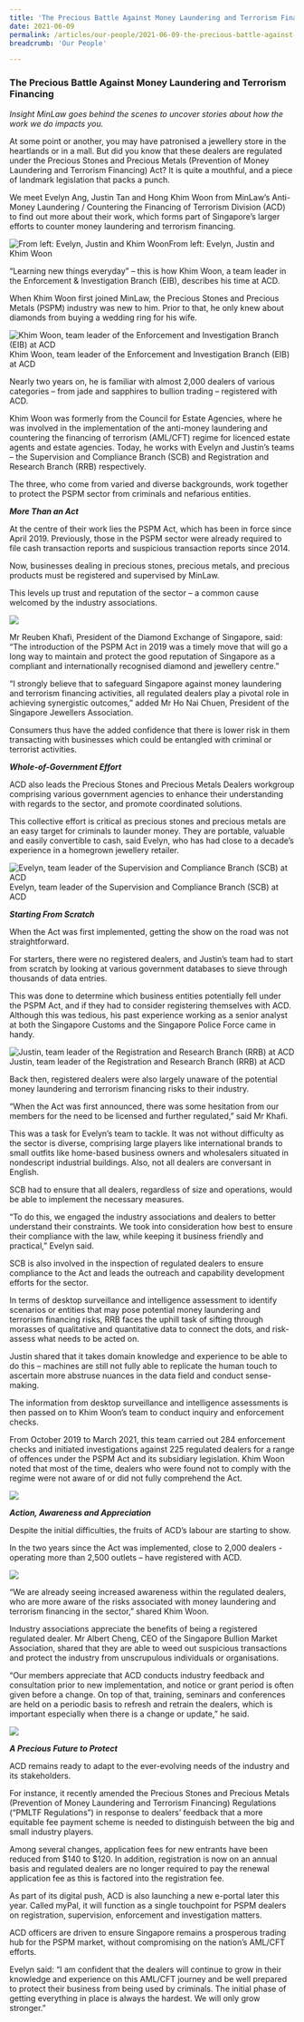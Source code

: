 ```yaml
---
title: 'The Precious Battle Against Money Laundering and Terrorism Financing'
date: 2021-06-09
permalink: /articles/our-people/2021-06-09-the-precious-battle-against-money-laundering-and-terrorism-financing
breadcrumb: 'Our People'

---
```



### **The Precious Battle Against Money Laundering and Terrorism Financing**

<i>Insight MinLaw goes behind the scenes to uncover stories about how the work we do impacts you.</i>
<br>

At some point or another, you may have patronised a jewellery store in the heartlands or in a mall. But did you know that these dealers are regulated under the Precious Stones and Precious Metals (Prevention of Money Laundering and Terrorism Financing) Act? It is quite a mouthful, and a piece of landmark legislation that packs a punch.

We meet Evelyn Ang, Justin Tan and Hong Khim Woon from MinLaw’s Anti-Money Laundering / Countering the Financing of Terrorism Division (ACD) to find out more about their work, which forms part of Singapore’s larger efforts to counter money laundering and terrorism financing.

<div class="image">
  <img src="/images/ACD_1_acd main pic.png/" title="From left: Evelyn, Justin and Khim Woon" alt="From left: Evelyn, Justin and Khim Woon">From left: Evelyn, Justin and Khim Woon
</div>

“Learning new things everyday” – this is how Khim Woon, a team leader in the Enforcement & Investigation Branch (EIB), describes his time at ACD. 

When Khim Woon first joined MinLaw, the Precious Stones and Precious Metals (PSPM) industry was new to him. Prior to that, he only knew about diamonds from buying a wedding ring for his wife. 

<div class="image">
  <img src="/images/ACD_2_ISAAC_K_100102.jpg/" title="Khim Woon, team leader of the Enforcement and Investigation Branch (EIB) at ACD" alt="Khim Woon, team leader of the Enforcement and Investigation Branch (EIB) at ACD">Khim Woon, team leader of the Enforcement and Investigation Branch (EIB) at ACD
</div>

Nearly two years on, he is familiar with almost 2,000 dealers of various categories – from jade and sapphires to bullion trading – registered with ACD.  

Khim Woon was formerly from the Council for Estate Agencies, where he was involved in the implementation of the anti-money laundering and countering the financing of terrorism (AML/CFT) regime for licenced estate agents and estate agencies. Today, he works with Evelyn and Justin’s teams – the Supervision and Compliance Branch (SCB) and Registration and Research Branch (RRB) respectively. 

The three, who come from varied and diverse backgrounds, work together to protect the PSPM sector from criminals and nefarious entities. 

<b><i>More Than an Act</i></b>

At the centre of their work lies the PSPM Act, which has been in force since April 2019. Previously, those in the PSPM sector were already required to file cash transaction reports and suspicious transaction reports since 2014. 

Now, businesses dealing in precious stones, precious metals, and precious products must be registered and supervised by MinLaw. 

This levels up trust and reputation of the sector – a common cause welcomed by the industry associations.  

<div class="image">
  <img src="/images/ACD_3_ISAAC_K_100050.jpg/">
</div>

Mr Reuben Khafi, President of the Diamond Exchange of Singapore, said: “The introduction of the PSPM Act in 2019 was a timely move that will go a long way to maintain and protect the good reputation of Singapore as a compliant and internationally recognised diamond and jewellery centre.”

“I strongly believe that to safeguard Singapore against money laundering and terrorism financing activities, all regulated dealers play a pivotal role in achieving synergistic outcomes,” added Mr Ho Nai Chuen, President of the Singapore Jewellers Association.

Consumers thus have the added confidence that there is lower risk in them transacting with businesses which could be entangled with criminal or terrorist activities.  

<b><i>Whole-of-Government Effort</i></b>

ACD also leads the Precious Stones and Precious Metals Dealers workgroup comprising various government agencies to enhance their understanding with regards to the sector, and promote coordinated solutions. 

This collective effort is critical as precious stones and precious metals are an easy target for criminals to launder money. They are portable, valuable and easily convertible to cash, said Evelyn, who has had close to a decade’s experience in a homegrown jewellery retailer. 

<div class="image">
  <img src="/images/ACD_4_ISAAC_K_100069.jpg/" title="Evelyn, team leader of the Supervision and Compliance Branch (SCB) at ACD" alt="Evelyn, team leader of the Supervision and Compliance Branch (SCB) at ACD">Evelyn, team leader of the Supervision and Compliance Branch (SCB) at ACD
</div>

<b><i>Starting From Scratch</i></b>

When the Act was first implemented, getting the show on the road was not straightforward. 

For starters, there were no registered dealers, and Justin’s team had to start from scratch by looking at various government databases to sieve through thousands of data entries. 

This was done to determine which business entities potentially fell under the PSPM Act, and if they had to consider registering themselves with ACD. Although this was tedious, his past experience working as a senior analyst at both the Singapore Customs and the Singapore Police Force came in handy. 

<div class="image">
  <img src="/images/ACD_5_ISAAC_K_100003.jpg/" title="Justin, team leader of the Registration and Research Branch (RRB) at ACD" alt="Justin, team leader of the Registration and Research Branch (RRB) at ACD">Justin, team leader of the Registration and Research Branch (RRB) at ACD
</div>

Back then, registered dealers were also largely unaware of the potential money laundering and terrorism financing risks to their industry. 

“When the Act was first announced, there was some hesitation from our members for the need to be licensed and further regulated,” said Mr Khafi. 

This was a task for Evelyn’s team to tackle. It was not without difficulty as the sector is diverse, comprising large players like international brands to small outfits like home-based business owners and wholesalers situated in nondescript industrial buildings. Also, not all dealers are conversant in English. 

SCB had to ensure that all dealers, regardless of size and operations, would be able to implement the necessary measures.

“To do this, we engaged the industry associations and dealers to better understand their constraints. We took into consideration how best to ensure their compliance with the law, while keeping it business friendly and practical,” Evelyn said. 

SCB is also involved in the inspection of regulated dealers to ensure compliance to the Act and leads the outreach and capability development efforts for the sector. 

In terms of desktop surveillance and intelligence assessment to identify scenarios or entities that may pose potential money laundering and terrorism financing risks, RRB faces the uphill task of sifting through morasses of qualitative and quantitative data to connect the dots, and risk-assess what needs to be acted on. 

Justin shared that it takes domain knowledge and experience to be able to do this – machines are still not fully able to replicate the human touch to ascertain more abstruse nuances in the data field and conduct sense-making.

The information from desktop surveillance and intelligence assessments is then passed on to Khim Woon’s team to conduct inquiry and enforcement checks. 

From October 2019 to March 2021, this team carried out 284 enforcement checks and initiated investigations against 225 regulated dealers for a range of offences under the PSPM Act and its subsidiary legislation. Khim Woon noted that most of the time, dealers who were found not to comply with the regime were not aware of or did not fully comprehend the Act.

<div class="image">
  <img src="/images/ACD_6_ISAAC_K_100105.jpg/">
</div>

<b><i>Action, Awareness and Appreciation</i></b>

Despite the initial difficulties, the fruits of ACD’s labour are starting to show. 

In the two years since the Act was implemented, close to 2,000 dealers - operating more than 2,500 outlets – have registered with ACD.  

<div class="image">
  <img src="/images/ACD_7_ISAAC_K_100036.jpg/">
</div>

“We are already seeing increased awareness within the regulated dealers, who are more aware of the risks associated with money laundering and terrorism financing in the sector,” shared Khim Woon.

Industry associations appreciate the benefits of being a registered regulated dealer. Mr Albert Cheng, CEO of the Singapore Bullion Market Association, shared that they are able to weed out suspicious transactions and protect the industry from unscrupulous individuals or organisations.

“Our members appreciate that ACD conducts industry feedback and consultation prior to new implementation, and notice or grant period is often given before a change. On top of that, training, seminars and conferences are held on a periodic basis to refresh and retrain the dealers, which is important especially when there is a change or update,” he said.

<div class="image">
  <img src="/images/ACD_8_ISAAC_K_100074.jpg/">
</div>

<b><i>A Precious Future to Protect</i></b>

ACD remains ready to adapt to the ever-evolving needs of the industry and its stakeholders.

For instance, it recently amended the Precious Stones and Precious Metals (Prevention of Money Laundering and Terrorism Financing) Regulations (“PMLTF Regulations”) in response to dealers’ feedback that a more equitable fee payment scheme is needed to distinguish between the big and small industry players. 

Among several changes, application fees for new entrants have been reduced from $140 to $120. In addition, registration is now on an annual basis and regulated dealers are no longer required to pay the renewal application fee as this is factored into the registration fee.  

As part of its digital push, ACD is also launching a new e-portal later this year. Called myPal, it will function as a single touchpoint for PSPM dealers on registration, supervision, enforcement and investigation matters.

ACD officers are driven to ensure Singapore remains a prosperous trading hub for the PSPM market, without compromising on the nation’s AML/CFT efforts. 

Evelyn said: “I am confident that the dealers will continue to grow in their knowledge and experience on this AML/CFT journey and be well prepared to protect their business from being used by criminals. The initial phase of getting everything in place is always the hardest. We will only grow stronger.” 
